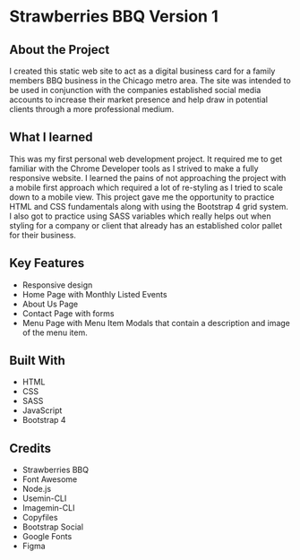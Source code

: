 # Strawberries BBQ Version 1

## About the Project

I created this static web site to act as a digital business card for a family members BBQ business in the Chicago metro area. The site was intended to be used in conjunction with the companies established social media accounts to increase their market presence and help draw in potential clients through a more professional medium.

## What I learned

This was my first personal web development project. It required me to get familiar with the Chrome Developer tools as I strived to make a fully responsive website. I learned the pains of not approaching the project with a mobile first approach which required a lot of re-styling as I tried to scale down to a mobile view. This project gave me the opportunity to practice HTML and CSS fundamentals along with using the Bootstrap 4 grid system. I also got to practice using SASS variables which really helps out when styling for a company or client that already has an established color pallet for their business.

## Key Features

- Responsive design
- Home Page with Monthly Listed Events
- About Us Page
- Contact Page with forms
- Menu Page with Menu Item Modals that contain a description and image of the menu item.

## Built With

- HTML
- CSS
- SASS
- JavaScript
- Bootstrap 4

## Credits

- Strawberries BBQ
- Font Awesome
- Node.js
- Usemin-CLI
- Imagemin-CLI
- Copyfiles
- Bootstrap Social
- Google Fonts
- Figma
